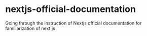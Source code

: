 # nextjs-official-documentation
Going through the instruction of Nextjs official documentation for familiarization of next js
